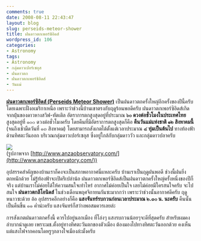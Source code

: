 ```yaml
---
comments: true
date: 2008-08-11 22:43:47
layout: blog
slug: perseids-meteor-shower
title: ฝนดาวตกเพอร์ซิอิดส์
wordpress_id: 106
categories:
- Astronomy
tags:
- Astronomy
- กลุ่มดาวเปอร์เซอุส
- ฝนดาวตก
- ฝนดาวตกเพอร์ซิอิดส์
- วันแม่
---
```


**[ฝนดาวตกเพอร์ซิอิดส์ (Perseids Meteor Shower)](http://en.wikipedia.org/wiki/Perseids)** เป็นฝนดาวตกครั้งใหญ่อีกครั้งของปีนี้ครับ โดยเฉพาะฝั่งอเมริกาเหนือ เพราะว่าช่วงนี้บ้านเขาตรงกับฤดูร้อนพอดีครับ ฝนดาวตกเพอร์ซิอิดส์เกิดจากฝุ่นของดาวหางสวิฟ-ทัตเติล อัตราการตกสูงสุดอยู่ที่ประมาณ **๖๐ ดวงต่อชั่วโมงในประเทศไทย** สูงสุดอยู่ที่ ๑๐๐ ดวงต่อชั่วโมงครับ โดยคืนที่มีอัตราการตกสูงสุดก็คือ **คืนวันแม่แห่งชาติ ๑๒ สิงหาคมนี้** (จนถึงเช้ามืดวันที่ ๑๓ สิงหาคม) โดยสามารถสังเกตได้ตั้งแต่เวลาประมาณ **๔ ทุ่มเป็นต้นไป** ทางท้องฟ้าด้านทิศตะวันออก บริเวณกลุ่มดาวเปอร์เซอุส ซึ่งอยู่ใกล้กับกลุ่มดาววัว และกลุ่มดาวปลาครับ

![](http://www.anzaobservatory.com/bol3Leo35-04xLMC_SMC.jpg)  
(รูปภาพจาก [http://www.anzaobservatory.com/](http://www.anzaobservatory.com/))  

อุปสรรคสำคัญของบ้านเราก็คงจะเป็นสภาพอากาศนี่แหละครับ บ้านเราเป็นฤดูฝนพอดี ช่วงนี้ฝนยิ่งตกหนักด้วย ไม่รู้ท้องฟ้าจะเปิดรึเปล่าน้อ ฝนดาวตกเพอร์ซิอิดส์เป็นฝนดาวตกครั้งใหญ่ครั้งหนึ่งของปีก็จริง แต่บ้านเราไม่ค่อยได้ให้ความสนใจเท่าไหร่ อากาศไม่ค่อยเป็นใจ เลยไม่ค่อยมีใครสนใจครับ จะไปสนใจ **ฝนดาวตกลีโอนิดส์** ในช่วงเดือนพฤศจิกายนกันซะมากกว่า เพราะว่าช่วงนั้นอากาศดีครับ ฤดูหนาวซะด้วย อ้อ อุปสรรคอีกอย่างก็คือ **แสงจันทร์รบกวนก่อนเวลาประมาณ ๒.๓๐ น. นะครับ** คืนนั้นเป็นคืนขึ้น ๑๑ ค่ำน่ะครับ แสงจันทร์ก็สว่างพอสมควรเลยล่ะ

การสังเกตฝนดาวตกครั้งนี้ ควรไปอยู่นอกเมือง ที่โล่งๆ แสงรบกวนน้อยๆจะดีที่สุดครับ สำหรับผมคงลำบากน่าดูเลย เพราะมช.ตั้งอยู่ทางทิศตะวันตกของตัวเมือง ต้องมองไปทางทิศตะวันออกด้วย คงเห็นแต่แสงไฟจากคอนโดหรูๆกลางใจเมืองล่ะมั้งครับ
